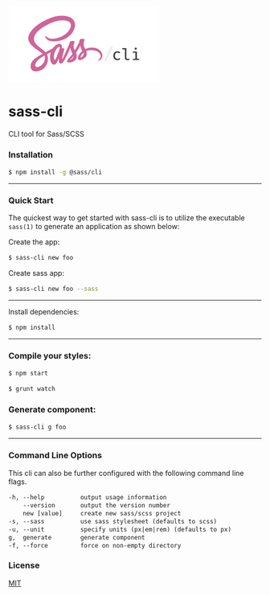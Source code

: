[![Sass-cli logo](/assets/logo.png?raw=true)](https://ravid7000.github.io/sass-cli/)


# sass-cli
CLI tool for Sass/SCSS


### Installation

```sh
$ npm install -g @sass/cli
```

---



### Quick Start

The quickest way to get started with sass-cli is to utilize the executable `sass(1)` to generate an application as shown below:

Create the app:

```bash
$ sass-cli new foo
```

Create sass app:

```bash
$ sass-cli new foo --sass
```

---



Install dependencies:

```bash
$ npm install
```

---



### Compile your styles:

```bash
$ npm start
```

```bash
$ grunt watch
```

### Generate component:

```bash
$ sass-cli g foo
```

---



### Command Line Options

This cli can also be further configured with the following command line flags.

    -h, --help          output usage information
        --version       output the version number
        new [value]     create new sass/scss project
    -s, --sass          use sass stylesheet (defaults to scss)
    -u, --unit          specify units (px|em|rem) (defaults to px)
    g,  generate        generate component
    -f, --force         force on non-empty directory

### License

[MIT](LICENSE)

